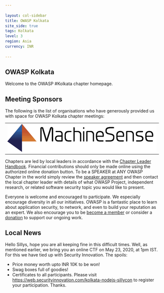 ```yaml
---

layout: col-sidebar
title: OWASP Kolkata
site_side: true
tags: Kolkata
level: 3
region: Asia
currency: INR

---
```

<!-- rebuild -->

OWASP Kolkata
-------------
Welcome to the OWASP #Kolkata chapter homepage.


Meeting Sponsors
----------------

The following is the list of organisations who have generously provided us with space for OWASP Kolkata chapter meetings:

<table cellpadding="10" cellspacing="0" border="0">
<tr>
<td>
<img src="assets/images/machinesense.png" alt="Machine Sense"/>

</td>

</tr>
</table>

Chapters are led by local leaders in accordance with the [Chapter Leader Handbook](/www-policy/rules-of-procedure/chapter-handbook). Financial contributions should only be made online using the authorized online donation button. To be a SPEAKER at ANY OWASP Chapter in the world simply review the [speaker agreement](/www-policy/speaker-agreement) and then contact the local chapter leader with details of what OWASP Project, independent research, or related software security topic you would like to present.

Everyone is welcome and encouraged to participate. We especially encourage diversity in all our initiatives. OWASP is a fantastic place to learn about application security, to network, and even to build your reputation as an expert. We also encourage you to be [become a member](/membership) or consider a [donation](/donate) to support our ongoing work.

## Local News
Hello Sillys, hope you are all keeping fine in this difficult times.
Well, as mentioned earlier, we bring you an online CTF on May 23, 2020, at 1pm IST. For this we have tied up with Security Innovation.
The spoils:
* Price money worth upto INR 10K to be won!
* Swag boxes full of goodies!
* Certificates to all participants.
Please visit https://web.securityinnovation.com/kolkata-nodejs-sillycon to register your participation.
Thanks.

